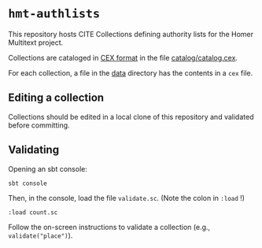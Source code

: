 # `hmt-authlists`

This repository hosts CITE Collections defining authority lists for the Homer Multitext project.

Collections are cataloged in [CEX format](https://github.com/cite-architecture/citedx) in the file [catalog/catalog.cex](catalog/catalog.cex).

For each collection, a file in the [data](data) directory has the contents in a `cex` file.

## Editing a collection

Collections should be edited in a local clone of this repository and validated before committing.

## Validating



Opening an sbt console:

    sbt console


Then, in the console, load the file `validate.sc`.  (Note the colon in  `:load` !)

    :load count.sc

Follow the on-screen instructions to validate a collection (e.g., `validate("place")`).
